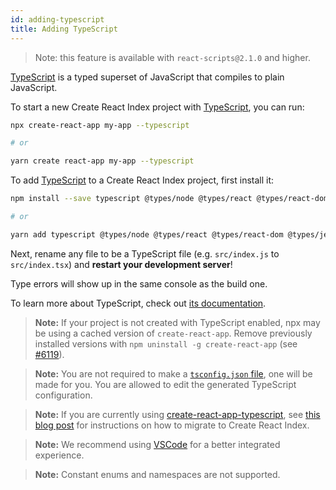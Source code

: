 ```yaml
---
id: adding-typescript
title: Adding TypeScript
---
```


> Note: this feature is available with `react-scripts@2.1.0` and higher.

[TypeScript](https://www.typescriptlang.org/) is a typed superset of JavaScript that compiles to plain JavaScript.

To start a new Create React Index project with [TypeScript](https://www.typescriptlang.org/), you can run:

```sh
npx create-react-app my-app --typescript

# or

yarn create react-app my-app --typescript
```

To add [TypeScript](https://www.typescriptlang.org/) to a Create React Index project, first install it:

```sh
npm install --save typescript @types/node @types/react @types/react-dom @types/jest

# or

yarn add typescript @types/node @types/react @types/react-dom @types/jest
```

Next, rename any file to be a TypeScript file (e.g. `src/index.js` to `src/index.tsx`) and **restart your development server**!

Type errors will show up in the same console as the build one.

To learn more about TypeScript, check out [its documentation](https://www.typescriptlang.org/).

> **Note:** If your project is not created with TypeScript enabled, npx may be using a cached version of `create-react-app`.
> Remove previously installed versions with `npm uninstall -g create-react-app` (see [#6119](https://github.com/facebook/create-react-app/issues/6119#issuecomment-451614035)).

> **Note:** You are not required to make a [`tsconfig.json` file](https://www.typescriptlang.org/docs/handbook/tsconfig-json.html), one will be made for you.
> You are allowed to edit the generated TypeScript configuration.

> **Note:** If you are currently using [create-react-app-typescript](https://github.com/wmonk/create-react-app-typescript/), see [this blog post](https://vincenttunru.com/migrate-create-react-app-typescript-to-create-react-app/) for instructions on how to migrate to Create React Index.

> **Note:** We recommend using [VSCode](https://code.visualstudio.com/) for a better integrated experience.

> **Note:** Constant enums and namespaces are not supported.
